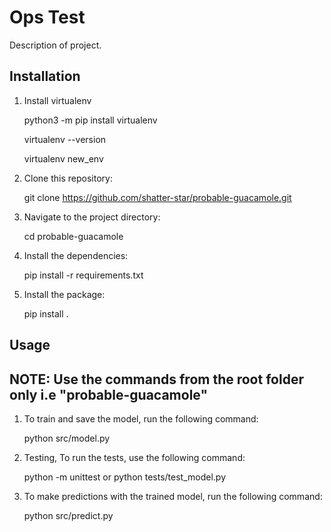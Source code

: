 # Ops Test

Description of project.

## Installation

1. Install virtualenv

    python3 -m pip install virtualenv

    virtualenv --version

    virtualenv new_env

1. Clone this repository:
    
    git clone https://github.com/shatter-star/probable-guacamole.git

2. Navigate to the project directory:

    cd probable-guacamole

3. Install the dependencies:

    pip install -r requirements.txt

4. Install the package:

    pip install .

## Usage

## NOTE: Use the commands from the root folder only i.e "probable-guacamole"

1. To train and save the model, run the following command:

    python src/model.py

2. Testing, To run the tests, use the following command:

    python -m unittest or python tests/test_model.py

3. To make predictions with the trained model, run the following command:

    python src/predict.py

